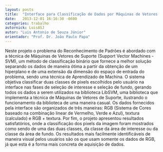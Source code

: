 ```yaml
---
layout: posts
title:  "Interface para Classificação de Dados por Máquinas de Vetores de Suporte"
date:   2013-12-01 16:16:30 -0600
categories: trabalho
autornick: LuisASJ
autor: "Luis Antonio de Souza Júnior"
orientador: "Prof. Dr. João Paulo Papa"
---
```

Neste projeto o problema do Reconhecimento de Padrões é abordado com a técnica de Máquinas de Vetores de Suporte (Support Vector Machines - SVM), um método de classificação binário que fornece a melhor solução separando os dados de maneira ótima a partir da obtenção de um hiperplano e de uma extensão da dimensão do espaço de entrada do problema, sendo uma técnica de Aprendizado de Machina. O sistema objetiva classificar duas classes de pixels escolhidos pelo usuário na interface nas fases de seleção de interesse e seleção de fundo, gerando todos os dados a serem utilizados na biblioteca LibSVM, uma biblioteca que implementa a técnica de Máquinas de Vetores de Suporte, ilustrando o funcionamento da biblioteca de uma maneira casual. Os dados fornecidos pela interface são organizados de três maneiras: RGB (Sistema de Cores baseado na combinação linear de Vermelho, Verde e Azul), textura (calculado) e RGB + textura. Por fim, o projeto apresentou resultados satisfatórios, onde a classificação dos pixels da imagem foram mostrados como sendo de uma das duas classes, da classe da área de interesse ou da classe da área de fundo. Os resultados mais facilmente identificáveis de maneira visual pelos usuários são os que usam somente os dados de RGB, já que esta é a forma mais concreta de aquisição de dados.

